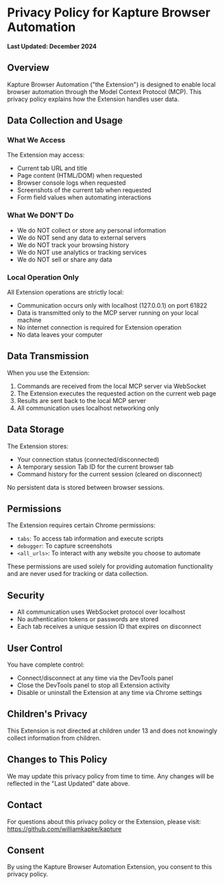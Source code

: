 # Privacy Policy for Kapture Browser Automation

**Last Updated: December 2024**

## Overview

Kapture Browser Automation ("the Extension") is designed to enable local browser automation through the Model Context Protocol (MCP). This privacy policy explains how the Extension handles user data.

## Data Collection and Usage

### What We Access
The Extension may access:
- Current tab URL and title
- Page content (HTML/DOM) when requested
- Browser console logs when requested
- Screenshots of the current tab when requested
- Form field values when automating interactions

### What We DON'T Do
- We do NOT collect or store any personal information
- We do NOT send any data to external servers
- We do NOT track your browsing history
- We do NOT use analytics or tracking services
- We do NOT sell or share any data

### Local Operation Only
All Extension operations are strictly local:
- Communication occurs only with localhost (127.0.0.1) on port 61822
- Data is transmitted only to the MCP server running on your local machine
- No internet connection is required for Extension operation
- No data leaves your computer

## Data Transmission

When you use the Extension:
1. Commands are received from the local MCP server via WebSocket
2. The Extension executes the requested action on the current web page
3. Results are sent back to the local MCP server
4. All communication uses localhost networking only

## Data Storage

The Extension stores:
- Your connection status (connected/disconnected)
- A temporary session Tab ID for the current browser tab
- Command history for the current session (cleared on disconnect)

No persistent data is stored between browser sessions.

## Permissions

The Extension requires certain Chrome permissions:
- `tabs`: To access tab information and execute scripts
- `debugger`: To capture screenshots
- `<all_urls>`: To interact with any website you choose to automate

These permissions are used solely for providing automation functionality and are never used for tracking or data collection.

## Security

- All communication uses WebSocket protocol over localhost
- No authentication tokens or passwords are stored
- Each tab receives a unique session ID that expires on disconnect

## User Control

You have complete control:
- Connect/disconnect at any time via the DevTools panel
- Close the DevTools panel to stop all Extension activity
- Disable or uninstall the Extension at any time via Chrome settings

## Children's Privacy

This Extension is not directed at children under 13 and does not knowingly collect information from children.

## Changes to This Policy

We may update this privacy policy from time to time. Any changes will be reflected in the "Last Updated" date above.

## Contact

For questions about this privacy policy or the Extension, please visit:
https://github.com/williamkapke/kapture

## Consent

By using the Kapture Browser Automation Extension, you consent to this privacy policy.
